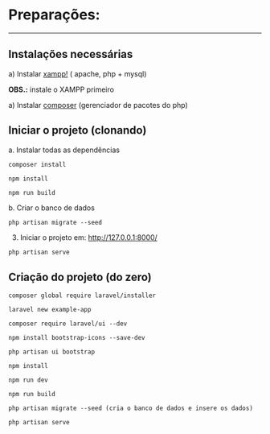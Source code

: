 # Preparações:

___

## Instalações necessárias

a)
Instalar [xampp!](https://sourceforge.net/projects/xampp/files/XAMPP%20Windows/8.2.4/xampp-windows-x64-8.2.4-0-VS16-installer.exe) (
apache, php + mysql)

**OBS.:** instale o XAMPP primeiro

a) Instalar [composer](https://getcomposer.org/download/) (gerenciador de pacotes do php)

## Iniciar o projeto (clonando)

a. Instalar todas as dependências

```
composer install

npm install

npm run build
```

b. Criar o banco de dados

```
php artisan migrate --seed
```

3. Iniciar o projeto em: http://127.0.0.1:8000/

```php
php artisan serve
```

## Criação do projeto (do zero)

```
composer global require laravel/installer

laravel new example-app

composer require laravel/ui --dev

npm install bootstrap-icons --save-dev

php artisan ui bootstrap

npm install

npm run dev

npm run build

php artisan migrate --seed (cria o banco de dados e insere os dados)

php artisan serve
```
